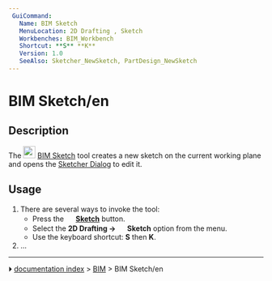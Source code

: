 ```yaml
---
 GuiCommand:
   Name: BIM Sketch
   MenuLocation: 2D Drafting , Sketch
   Workbenches: BIM_Workbench
   Shortcut: **S** **K**
   Version: 1.0
   SeeAlso: Sketcher_NewSketch, PartDesign_NewSketch
---
```


# BIM Sketch/en

## Description

The <img alt="" src=images/BIM_Sketch.svg  style="width:24px;"> [BIM Sketch](BIM_Sketch.md) tool creates a new sketch on the current working plane and opens the [Sketcher Dialog](Sketcher_Dialog.md) to edit it.

## Usage

1.  There are several ways to invoke the tool:
    -   Press the **<img src="images/BIM_Sketch.svg" width=16px> [Sketch](BIM_Sketch.md)** button.
    -   Select the **2D Drafting → <img src="images/BIM_Sketch.svg" width=16px> Sketch** option from the menu.
    -   Use the keyboard shortcut: **S** then **K**.
2.  \...



---
⏵ [documentation index](../README.md) > [BIM](BIM_Workbench.md) > BIM Sketch/en
